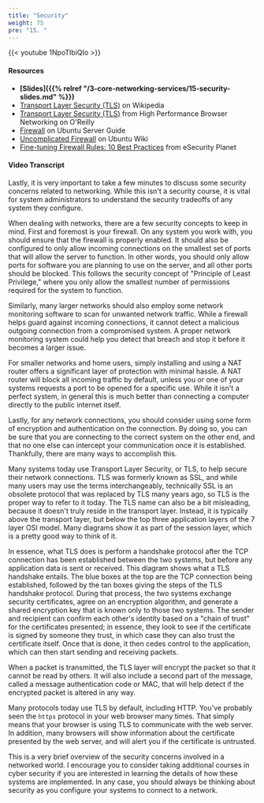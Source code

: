 ```yaml
---
title: "Security"
weight: 75
pre: "15. "
---
```


{{< youtube 1NpoTIbiQIo >}}

#### Resources

* **[Slides]({{% relref "/3-core-networking-services/15-security-slides.md"  %}})**
* [Transport Layer Security (TLS)](https://en.wikipedia.org/wiki/Transport_Layer_Security) on Wikipedia
* [Transport Layer Security (TLS)](https://hpbn.co/transport-layer-security-tls/) from High Performance Browser Networking on O'Reilly
* [Firewall](https://ubuntu.com/server/docs/security-firewall) on Ubuntu Server Guide
* [Uncomplicated Firewall](https://wiki.ubuntu.com/UncomplicatedFirewall) on Ubuntu Wiki
* [Fine-tuning Firewall Rules: 10 Best Practices](https://www.esecurityplanet.com/network-security/finetune-and-optimize-firewall-rules.html) from eSecurity Planet

#### Video Transcript

Lastly, it is very important to take a few minutes to discuss some security concerns related to networking. While this isn't a security course, it is vital for system administrators to understand the security tradeoffs of any system they configure.

When dealing with networks, there are a few security concepts to keep in mind. First and foremost is your firewall. On any system you work with, you should ensure that the firewall is properly enabled. It should also be configured to only allow incoming connections on the smallest set of ports that will allow the server to function. In other words, you should only allow ports for software you are planning to use on the server, and all other ports should be blocked. This follows the security concept of "Principle of Least Privilege," where you only allow the smallest number of permissions required for the system to function.

Similarly, many larger networks should also employ some network monitoring software to scan for unwanted network traffic. While a firewall helps guard against incoming connections, it cannot detect a malicious outgoing connection from a compromised system. A proper network monitoring system could help you detect that breach and stop it before it becomes a larger issue.

For smaller networks and home users, simply installing and using a NAT router offers a significant layer of protection with minimal hassle. A NAT router will block all incoming traffic by default, unless you or one of your systems requests a port to be opened for a specific use. While it isn't a perfect system, in general this is much better than connecting a computer directly to the public internet itself.

Lastly, for any network connections, you should consider using some form of encryption and authentication on the connection. By doing so, you can be sure that you are connecting to the correct system on the other end, and that no one else can intercept your communication once it is established. Thankfully, there are many ways to accomplish this.

Many systems today use Transport Layer Security, or TLS, to help secure their network connections. TLS was formerly known as SSL, and while many users may use the terms interchangeably, technically SSL is an obsolete protocol that was replaced by TLS many years ago, so TLS is the proper way to refer to it today. The TLS name can also be a bit misleading, because it doesn't truly reside in the transport layer. Instead, it is typically above the transport layer, but below the top three application layers of the 7 layer OSI model. Many diagrams show it as part of the session layer, which is a pretty good way to think of it.

In essence, what TLS does is perform a handshake protocol after the TCP connection has been established between the two systems, but before any application data is sent or received. This diagram shows what a TLS handshake entails. The blue boxes at the top are the TCP connection being established, followed by the tan boxes giving the steps of the TLS handshake protocol. During that process, the two systems exchange security certificates, agree on an encryption algorithm, and generate a shared encryption key that is known only to those two systems. The sender and recipient can confirm each other's identity based on a "chain of trust" for the certificates presented; in essence, they look to see if the certificate is signed by someone they trust, in which case they can also trust the certificate itself. Once that is done, it then cedes control to the application, which can then start sending and receiving packets.

When a packet is transmitted, the TLS layer will encrypt the packet so that it cannot be read by others. It will also include a second part of the message, called a message authentication code or MAC, that will help detect if the encrypted packet is altered in any way.

Many protocols today use TLS by default, including HTTP. You've probably seen the `https` protocol in your web browser many times. That simply means that your browser is using TLS to communicate with the web server. In addition, many browsers will show information about the certificate presented by the web server, and will alert you if the certificate is untrusted.

This is a very brief overview of the security concerns involved in a networked world. I encourage you to consider taking additional courses in cyber security if you are interested in learning the details of how these systems are implemented. In any case, you should always be thinking about security as you configure your systems to connect to a network.
